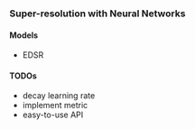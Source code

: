 ### Super-resolution with Neural Networks

#### Models

- EDSR

#### TODOs

- decay learning rate
- implement metric
- easy-to-use API
